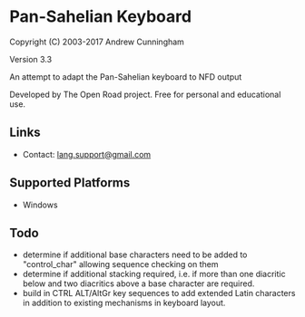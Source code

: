 Pan-Sahelian Keyboard
=====================

Copyright (C) 2003-2017 Andrew Cunningham

Version 3.3

An attempt to adapt the Pan-Sahelian keyboard to NFD output

Developed by The Open Road project. Free for personal and educational use.

Links
-----

 * Contact:  lang.support@gmail.com

Supported Platforms
-------------------

 * Windows

Todo
----

* determine if additional base characters need to be added to "control_char" allowing sequence checking on them
* determine if additional stacking required, i.e. if more than one diacritic below and two diacritics above a base character are required.
* build in CTRL ALT/AltGr key sequences to add extended Latin characters in addition to existing mechanisms in keyboard layout.


 